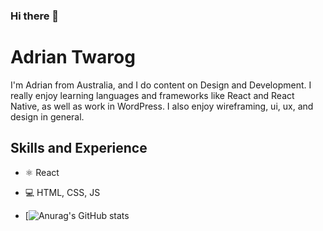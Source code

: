 ### Hi there 👋



# Adrian Twarog
I'm Adrian from Australia, and I do content on Design and Development. I really enjoy learning languages and frameworks like React and React Native, as well as work in WordPress. I also enjoy wireframing, ui, ux, and design in general. 

## Skills and Experience
* ⚛ React
* 💻 HTML, CSS, JS

* [![Anurag's GitHub stats](https://github.com/hossein-deyri/Admin-Panel/assets/136192436/83929a52-bac4-46a6-a043-3b3c84372179)



